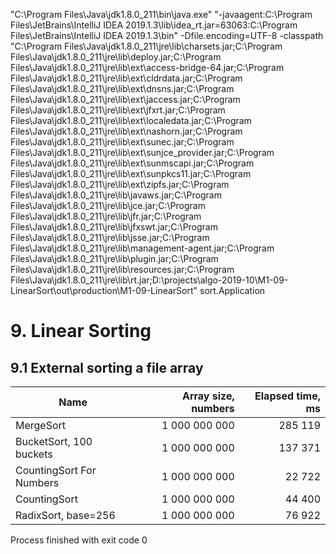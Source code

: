 "C:\Program Files\Java\jdk1.8.0_211\bin\java.exe" "-javaagent:C:\Program Files\JetBrains\IntelliJ IDEA 2019.1.3\lib\idea_rt.jar=63063:C:\Program Files\JetBrains\IntelliJ IDEA 2019.1.3\bin" -Dfile.encoding=UTF-8 -classpath "C:\Program Files\Java\jdk1.8.0_211\jre\lib\charsets.jar;C:\Program Files\Java\jdk1.8.0_211\jre\lib\deploy.jar;C:\Program Files\Java\jdk1.8.0_211\jre\lib\ext\access-bridge-64.jar;C:\Program Files\Java\jdk1.8.0_211\jre\lib\ext\cldrdata.jar;C:\Program Files\Java\jdk1.8.0_211\jre\lib\ext\dnsns.jar;C:\Program Files\Java\jdk1.8.0_211\jre\lib\ext\jaccess.jar;C:\Program Files\Java\jdk1.8.0_211\jre\lib\ext\jfxrt.jar;C:\Program Files\Java\jdk1.8.0_211\jre\lib\ext\localedata.jar;C:\Program Files\Java\jdk1.8.0_211\jre\lib\ext\nashorn.jar;C:\Program Files\Java\jdk1.8.0_211\jre\lib\ext\sunec.jar;C:\Program Files\Java\jdk1.8.0_211\jre\lib\ext\sunjce_provider.jar;C:\Program Files\Java\jdk1.8.0_211\jre\lib\ext\sunmscapi.jar;C:\Program Files\Java\jdk1.8.0_211\jre\lib\ext\sunpkcs11.jar;C:\Program Files\Java\jdk1.8.0_211\jre\lib\ext\zipfs.jar;C:\Program Files\Java\jdk1.8.0_211\jre\lib\javaws.jar;C:\Program Files\Java\jdk1.8.0_211\jre\lib\jce.jar;C:\Program Files\Java\jdk1.8.0_211\jre\lib\jfr.jar;C:\Program Files\Java\jdk1.8.0_211\jre\lib\jfxswt.jar;C:\Program Files\Java\jdk1.8.0_211\jre\lib\jsse.jar;C:\Program Files\Java\jdk1.8.0_211\jre\lib\management-agent.jar;C:\Program Files\Java\jdk1.8.0_211\jre\lib\plugin.jar;C:\Program Files\Java\jdk1.8.0_211\jre\lib\resources.jar;C:\Program Files\Java\jdk1.8.0_211\jre\lib\rt.jar;D:\projects\algo-2019-10\M1-09-LinearSort\out\production\M1-09-LinearSort" sort.Application
# 9. Linear Sorting

## 9.1 External sorting a file array 

| Name                      | Array size, numbers |   Elapsed time, ms  |
|---------------------------|--------------------:|--------------------:|
| MergeSort                 |       1 000 000 000 |             285 119 |
| BucketSort, 100 buckets   |       1 000 000 000 |             137 371 |
| CountingSort For Numbers  |       1 000 000 000 |              22 722 |
| CountingSort              |       1 000 000 000 |              44 400 |
| RadixSort, base=256       |       1 000 000 000 |              76 922 |

Process finished with exit code 0

